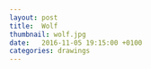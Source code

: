 ```yaml
---
layout: post
title:  Wolf
thumbnail: wolf.jpg
date:   2016-11-05 19:15:00 +0100
categories: drawings
---
```

